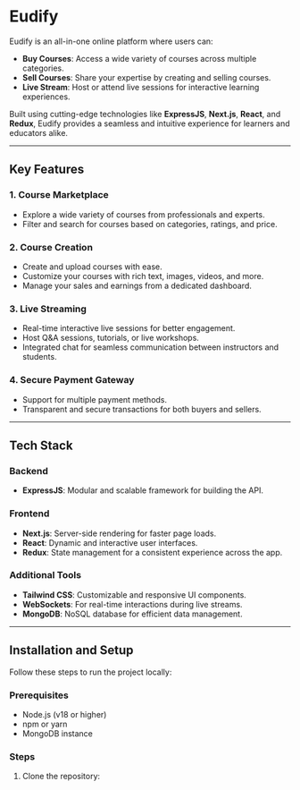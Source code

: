 # Eudify

Eudify is an all-in-one online platform where users can:

- **Buy Courses**: Access a wide variety of courses across multiple categories.
- **Sell Courses**: Share your expertise by creating and selling courses.
- **Live Stream**: Host or attend live sessions for interactive learning experiences.

Built using cutting-edge technologies like **ExpressJS**, **Next.js**, **React**, and **Redux**, Eudify provides a seamless and intuitive experience for learners and educators alike.

---

## Key Features

### 1. Course Marketplace
- Explore a wide variety of courses from professionals and experts.
- Filter and search for courses based on categories, ratings, and price.

### 2. Course Creation
- Create and upload courses with ease.
- Customize your courses with rich text, images, videos, and more.
- Manage your sales and earnings from a dedicated dashboard.

### 3. Live Streaming
- Real-time interactive live sessions for better engagement.
- Host Q&A sessions, tutorials, or live workshops.
- Integrated chat for seamless communication between instructors and students.

### 4. Secure Payment Gateway
- Support for multiple payment methods.
- Transparent and secure transactions for both buyers and sellers.

---

## Tech Stack

### Backend
- **ExpressJS**: Modular and scalable framework for building the API.

### Frontend
- **Next.js**: Server-side rendering for faster page loads.
- **React**: Dynamic and interactive user interfaces.
- **Redux**: State management for a consistent experience across the app.

### Additional Tools
- **Tailwind CSS**: Customizable and responsive UI components.
- **WebSockets**: For real-time interactions during live streams.
- **MongoDB**: NoSQL database for efficient data management.

---

## Installation and Setup

Follow these steps to run the project locally:

### Prerequisites
- Node.js (v18 or higher)
- npm or yarn
- MongoDB instance

### Steps

1. Clone the repository:
 

